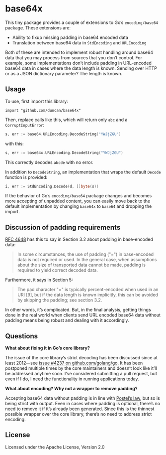# base64x

This tiny package provides a couple of extensions to Go’s `encoding/base64` package. These extensions are:

* Ability to fixup missing padding in base64 encoded data
* Translation between base64 data in `StdEncoding` and `URLEncoding`

Both of these are intended to implement robust handling around base64 data that you may process from sources that you don’t control. For example, some implementations don’t include padding in URL-encoded base64 data in cases where the data length is known. Sending over HTTP or as a JSON dictionary parameter? The length is known.


## Usage

To use, first import this library:

```
import "github.com/duncan/base64x"
```

Then, replace calls like this, which will return only `abc` and a `CorruptInputError`:

```go
s, err := base64.URLEncoding.DecodeString("YWJjZGU")
```

with this:

```go
s, err := base64x.URLEncoding.DecodeString("YWJjZGU")
```

This correctly decodes `abcde` with no error.

In addition to `DecodeString`, an implementation that wraps the default `Decode` function is provided:

```go
i, err := StdEncoding.Decode(d, []byte(s))
```

If the behavior of Go’s `encoding/base64` package changes and becomes more accepting of unpadded content, you can easily move back to the default implementation by changing `base64x` to `base64` and dropping the import.

## Discussion of padding requirements

[RFC 4648](http://www.faqs.org/rfcs/rfc4648.html) has this to say in Section 3.2 about padding in base-encoded data:

> In some circumstances, the use of padding ("=") in base-encoded data
   is not required or used.  In the general case, when assumptions about
   the size of transported data cannot be made, padding is required to
   yield correct decoded data.

Furthermore, it says in Section 5:

> The pad character "=" is typically percent-encoded when used in an
   URI [9], but if the data length is known implicitly, this can be
   avoided by skipping the padding; see section 3.2.

In other words, it’s complicated. But, in the final analysis, getting things done in the real world when clients send URL encoded base64 data without padding means being robust and dealing with it accordingly.

## Questions

**What about fixing it in Go’s core library?**

The issue of the core library’s strict decoding has been discussed since at least 2012—see [issue #4237 on github.com/golang/go](https://github.com/golang/go/issues/4237). It has been postponed multiple times by the core maintainers and doesn’t look like it’ll be addressed anytime soon. I’ve considered submitting a pull request, but even if I do, I need the functionality in running applications today.

**What about encoding? Why not a wrapper to remove padding?**

Accepting base64 data without padding is in line with [Postel’s law](http://en.wikipedia.org/wiki/Robustness_principle), but so is being strict with output. Even in cases where padding is optional, there’s no need to remove it if it’s already been generated. Since this is the thinnest possible wrapper over the core library, there’s no need to address strict encoding.

## License

Licensed under the Apache License, Version 2.0
